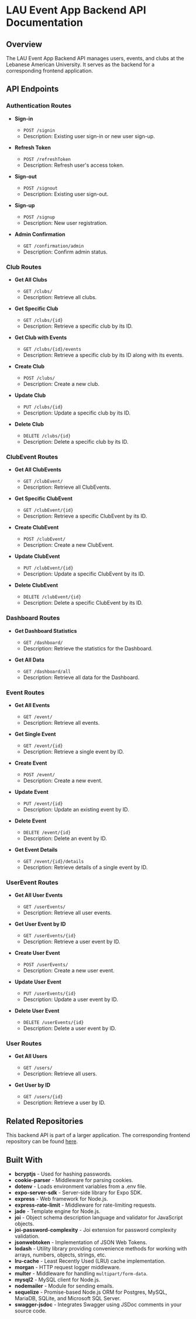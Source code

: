 # LAU Event App Backend API Documentation

## Overview

The LAU Event App Backend API manages users, events, and clubs at the Lebanese American University. It serves as the backend for a corresponding frontend application.

## API Endpoints

### Authentication Routes
- **Sign-in**
  - `POST /signin`
  - Description: Existing user sign-in or new user sign-up.

- **Refresh Token**
  - `POST /refreshToken`
  - Description: Refresh user's access token.

- **Sign-out**
  - `POST /signout`
  - Description: Existing user sign-out.

- **Sign-up**
  - `POST /signup`
  - Description: New user registration.

- **Admin Confirmation**
  - `GET /confirmation/admin`
  - Description: Confirm admin status.

### Club Routes
- **Get All Clubs**
  - `GET /clubs/`
  - Description: Retrieve all clubs.

- **Get Specific Club**
  - `GET /clubs/{id}`
  - Description: Retrieve a specific club by its ID.

- **Get Club with Events**
  - `GET /clubs/{id}/events`
  - Description: Retrieve a specific club by its ID along with its events.

- **Create Club**
  - `POST /clubs/`
  - Description: Create a new club.

- **Update Club**
  - `PUT /clubs/{id}`
  - Description: Update a specific club by its ID.

- **Delete Club**
  - `DELETE /clubs/{id}`
  - Description: Delete a specific club by its ID.

### ClubEvent Routes
- **Get All ClubEvents**
  - `GET /clubEvent/`
  - Description: Retrieve all ClubEvents.

- **Get Specific ClubEvent**
  - `GET /clubEvent/{id}`
  - Description: Retrieve a specific ClubEvent by its ID.

- **Create ClubEvent**
  - `POST /clubEvent/`
  - Description: Create a new ClubEvent.

- **Update ClubEvent**
  - `PUT /clubEvent/{id}`
  - Description: Update a specific ClubEvent by its ID.

- **Delete ClubEvent**
  - `DELETE /clubEvent/{id}`
  - Description: Delete a specific ClubEvent by its ID.

### Dashboard Routes
- **Get Dashboard Statistics**
  - `GET /dashboard/`
  - Description: Retrieve the statistics for the Dashboard.

- **Get All Data**
  - `GET /dashboard/all`
  - Description: Retrieve all data for the Dashboard.

### Event Routes
- **Get All Events**
  - `GET /event/`
  - Description: Retrieve all events.

- **Get Single Event**
  - `GET /event/{id}`
  - Description: Retrieve a single event by ID.

- **Create Event**
  - `POST /event/`
  - Description: Create a new event.

- **Update Event**
  - `PUT /event/{id}`
  - Description: Update an existing event by ID.

- **Delete Event**
  - `DELETE /event/{id}`
  - Description: Delete an event by ID.

- **Get Event Details**
  - `GET /event/{id}/details`
  - Description: Retrieve details of a single event by ID.

### UserEvent Routes
- **Get All User Events**
  - `GET /userEvents/`
  - Description: Retrieve all user events.

- **Get User Event by ID**
  - `GET /userEvents/{id}`
  - Description: Retrieve a user event by ID.

- **Create User Event**
  - `POST /userEvents/`
  - Description: Create a new user event.

- **Update User Event**
  - `PUT /userEvents/{id}`
  - Description: Update a user event by ID.

- **Delete User Event**
  - `DELETE /userEvents/{id}`
  - Description: Delete a user event by ID.

### User Routes
- **Get All Users**
  - `GET /users/`
  - Description: Retrieve all users.

- **Get User by ID**
  - `GET /users/{id}`
  - Description: Retrieve a user by ID.


## Related Repositories
This backend API is part of a larger application. The corresponding frontend repository can be found [here](https://github.com/link-to-frontend-repo).

## Built With
- **bcryptjs** - Used for hashing passwords.
- **cookie-parser** - Middleware for parsing cookies.
- **dotenv** - Loads environment variables from a .env file.
- **expo-server-sdk** - Server-side library for Expo SDK.
- **express** - Web framework for Node.js.
- **express-rate-limit** - Middleware for rate-limiting requests.
- **jade** - Template engine for Node.js.
- **joi** - Object schema description language and validator for JavaScript objects.
- **joi-password-complexity** - Joi extension for password complexity validation.
- **jsonwebtoken** - Implementation of JSON Web Tokens.
- **lodash** - Utility library providing convenience methods for working with arrays, numbers, objects, strings, etc.
- **lru-cache** - Least Recently Used (LRU) cache implementation.
- **morgan** - HTTP request logger middleware.
- **multer** - Middleware for handling `multipart/form-data`.
- **mysql2** - MySQL client for Node.js.
- **nodemailer** - Module for sending emails.
- **sequelize** - Promise-based Node.js ORM for Postgres, MySQL, MariaDB, SQLite, and Microsoft SQL Server.
- **swagger-jsdoc** - Integrates Swagger using JSDoc comments in your source code.



